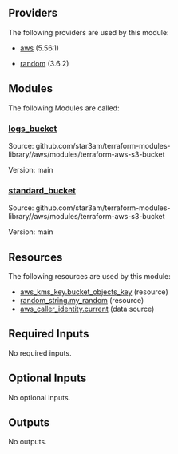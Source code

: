 ## Providers

The following providers are used by this module:

- <a name="provider_aws"></a> [aws](#provider_aws) (5.56.1)

- <a name="provider_random"></a> [random](#provider_random) (3.6.2)

## Modules

The following Modules are called:

### <a name="module_logs_bucket"></a> [logs_bucket](#module_logs_bucket)

Source: github.com/star3am/terraform-modules-library//aws/modules/terraform-aws-s3-bucket

Version: main

### <a name="module_standard_bucket"></a> [standard_bucket](#module_standard_bucket)

Source: github.com/star3am/terraform-modules-library//aws/modules/terraform-aws-s3-bucket

Version: main

## Resources

The following resources are used by this module:

- [aws_kms_key.bucket_objects_key](https://registry.terraform.io/providers/hashicorp/aws/latest/docs/resources/kms_key) (resource)
- [random_string.my_random](https://registry.terraform.io/providers/hashicorp/random/latest/docs/resources/string) (resource)
- [aws_caller_identity.current](https://registry.terraform.io/providers/hashicorp/aws/latest/docs/data-sources/caller_identity) (data source)

## Required Inputs

No required inputs.

## Optional Inputs

No optional inputs.

## Outputs

No outputs.
